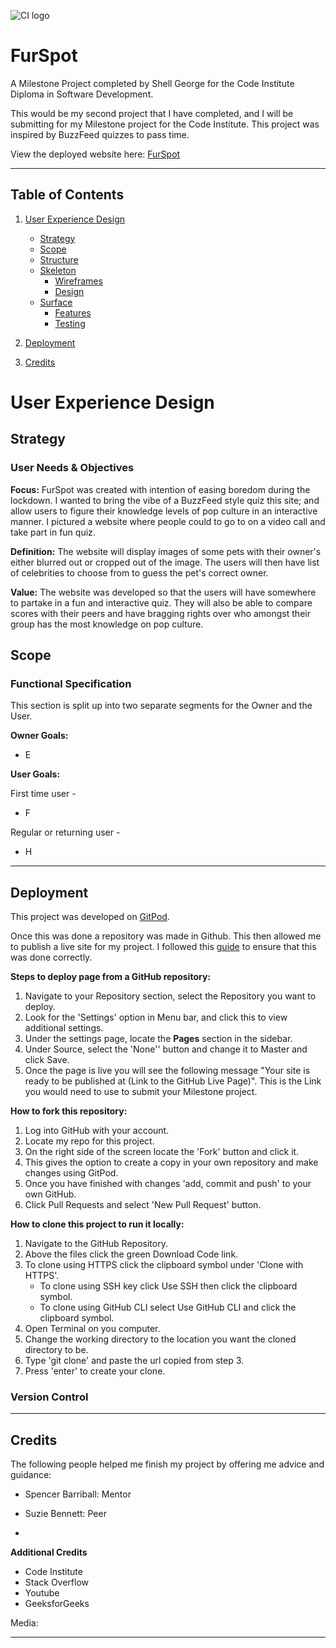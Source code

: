 ![CI logo](https://codeinstitute.s3.amazonaws.com/fullstack/ci_logo_small.png)

# **FurSpot**
A Milestone Project completed by Shell George for the Code Institute Diploma in Software Development.

This would be my second project that I have completed, and I will be submitting for my Milestone project for the Code Institute. This project was inspired by BuzzFeed quizzes to pass time.  

View the deployed website here: [FurSpot](https://shellgeo.github.io/ms2_furspot/ "FurSpot | A fun quiz to pass time")

---

## Table of Contents

1. [User Experience Design](#User-Experience-Design)
    - [Strategy](#Strategy)
    - [Scope](#Scope)
    - [Structure](#Structure)
    - [Skeleton](#Skeleton)
        - [Wireframes](#Wireframes)
        - [Design](#Design)
    - [Surface](#Surface)
        - [Features](#Features)
        - [Testing](#Testing)

2. [Deployment](#Deployment)

3. [Credits](#Credits)


# User Experience Design

## **Strategy**  

### **User Needs & Objectives**

 **Focus:** FurSpot was created with intention of easing boredom during the lockdown. I wanted to bring the vibe of a BuzzFeed style quiz this site; and allow users to figure their knowledge levels of pop culture in an interactive manner. I pictured a website where people could to go to on a video call and take part in fun quiz.

 **Definition:** The website will display images of some pets with their owner's either blurred out or cropped out of the image. The users will then have list of celebrities to choose from to guess the pet's correct owner.  

 **Value:** The website was developed so that the users will have somewhere to partake in a fun and interactive quiz. They will also be able to compare scores with their peers and have bragging rights over who amongst their group has the most knowledge on pop culture.

## **Scope**

### Functional Specification

This section is split up into two separate segments for the Owner and the User.


**Owner Goals:**
 - E

**User Goals:**

First time user - 
 - F


Regular or returning user - 
 - H


 _____

## **Deployment**

This project was developed on [GitPod](https://gitpod.io/). 

Once this was done a repository was made in Github. This then allowed me to publish a live site for my project. I followed this [guide](https://docs.github.com/en/get-started/quickstart/create-a-repo) to ensure that this was done correctly. 

**Steps to deploy page from a GitHub repository:**
1. Navigate to your Repository section, select the Repository you want to deploy.
2. Look for the 'Settings' option in Menu bar, and click this to view additional settings.
3. Under the settings page, locate the **Pages** section in the sidebar.
4. Under Source, select the 'None'' button and change it to Master and click Save.
5. Once the page is live you will see the following message "Your site is ready to be published at (Link to the GitHub Live Page)". This is the Link you would need to use to submit your Milestone project.

**How to fork this repository:**
1. Log into GitHub with your account.
2. Locate my repo for this project.
3. On the right side of the screen locate the 'Fork' button and click it.
4. This gives the option to create a copy in your own repository and make changes using GitPod.
5. Once you have finished with changes 'add, commit and push' to your own GitHub.
6. Click Pull Requests and select 'New Pull Request' button.

**How to clone this project to run it locally:**

1. Navigate to the GitHub Repository.
2. Above the files click the green Download Code link.
3. To clone using HTTPS click the clipboard symbol under 'Clone with HTTPS'. 
     - To clone using SSH key click Use SSH then click the clipboard symbol. 
     - To clone using GitHub CLI select Use GitHub CLI and click the clipboard symbol.
4. Open Terminal on you computer.
5. Change the working directory to the location you want the cloned directory to be.
6. Type 'git clone' and paste the url copied from step 3.
7. Press 'enter' to create your clone.

### **Version Control**

________

## Credits 

The following people helped me finish my project by offering me advice and guidance:

- Spencer Barriball: Mentor

- Suzie Bennett: Peer 
-

**Additional Credits**
- Code Institute
- Stack Overflow
- Youtube
- GeeksforGeeks

Media: 

________